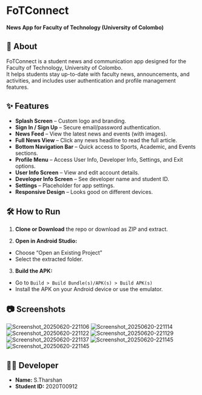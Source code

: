 # FoTConnect

**News App for Faculty of Technology (University of Colombo)**

## 📱 About

FoTConnect is a student news and communication app designed for the Faculty of Technology, University of Colombo.  
It helps students stay up-to-date with faculty news, announcements, and activities, and includes user authentication and profile management features.

## ✨ Features
- **Splash Screen** – Custom logo and branding.
- **Sign In / Sign Up** – Secure email/password authentication.
- **News Feed** – View the latest news and events (with images).
- **Full News View** – Click any news headline to read the full article.
- **Bottom Navigation Bar** – Quick access to Sports, Academic, and Events sections.
- **Profile Menu** – Access User Info, Developer Info, Settings, and Exit options.
- **User Info Screen** – View and edit account details.
- **Developer Info Screen** – See developer name and student ID.
- **Settings** – Placeholder for app settings.
- **Responsive Design** – Looks good on different devices.

## 🛠️ How to Run

1. **Clone or Download** the repo
or download as ZIP and extract.

2. **Open in Android Studio:**
- Choose “Open an Existing Project”
- Select the extracted folder.

3. **Build the APK:**
- Go to `Build > Build Bundle(s)/APK(s) > Build APK(s)`
- Install the APK on your Android device or use the emulator.

## 📷 Screenshots
![Screenshot_20250620-221106](https://github.com/user-attachments/assets/c17e79df-bd9f-40a7-940c-8f18cc6ffba3)
![Screenshot_20250620-221114](https://github.com/user-attachments/assets/daa635a9-f6ac-4f49-9358-e1ad7c3a1695)
![Screenshot_20250620-221122](https://github.com/user-attachments/assets/395fc97f-9ccc-49c7-bbe1-ba5982b3bdb4)
![Screenshot_20250620-221129](https://github.com/user-attachments/assets/f59a6470-5cae-4f79-bfb9-2c44158bfffc)
![Screenshot_20250620-221137](https://github.com/user-attachments/assets/58b61ff0-f704-4e4b-b767-e4069cdd0603)
![Screenshot_20250620-221145](https://github.com/user-attachments/assets/797e5a76-a7ff-4f5f-acf9-94f1dc176fd6)
![Screenshot_20250620-221145](https://github.com/user-attachments/assets/0a236b67-e03c-4fc5-ba73-aaa025b62767)


## 👨‍💻 Developer
- **Name:** S.Tharshan
- **Student ID:** 2020T00912


